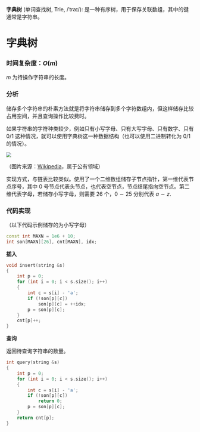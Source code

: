 **字典树** (单词查找树, Trie, /ˈtraɪ/): 是一种有序树，用于保存关联数组，其中的键通常是字符串。

<!--more-->

# 字典树

### 时间复杂度：$O(m)$

$m$ 为待操作字符串的长度。

### 分析

储存多个字符串的朴素方法就是将字符串储存到多个字符数组内，但这样储存比较占用空间，并且查询操作比较费时。

如果字符串的字符种类较少，例如只有小写字母、只有大写字母、只有数字、只有 0/1 这种情况，就可以使用字典树这一种数据结构（也可以使用二进制转化为 0/1 的情况）。

<img src="https://assets.zouht.com/img/note/61-01.webp" style="zoom: 80%;" />

（图片来源：[Wikipedia](https://en.wikipedia.org/wiki/File:Trie_example.svg)，属于公有领域）

实现方式，与链表比较类似。使用了一个二维数组储存子节点指针，第一维代表节点序号，其中 $0$ 号节点代表头节点，也代表空节点，节点结尾指向空节点。第二维代表字母，若储存小写字母，则需要 $26$ 个，$0\sim25$ 分别代表 $a\sim z$.

### 代码实现

（以下代码示例储存的为小写字母）

```cpp
const int MAXN = 1e6 + 10;
int son[MAXN][26], cnt[MAXN], idx;
```

**插入**

```cpp
void insert(string &s)
{
    int p = 0;
    for (int i = 0; i < s.size(); i++)
    {
        int c = s[i] - 'a';
        if (!son[p][c])
            son[p][c] = ++idx;
        p = son[p][c];
    }
    cnt[p]++;
}
```

**查询**

返回待查询字符串的数量。

```cpp
int query(string &s)
{
    int p = 0;
    for (int i = 0; i < s.size(); i++)
    {
        int c = s[i] - 'a';
        if (!son[p][c])
            return 0;
        p = son[p][c];
    }
    return cnt[p];
}
```

